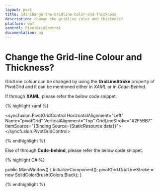 ```yaml
---
layout: post
title: 142-Change-the-Gridline-Color-and-Thickness
description: change the gridline color and thickness?
platform: wpf
control: PivotGridControl
documentation: ug
---
```


# Change the Grid-line Colour and Thickness?

GridLine colour can be changed by using the **GridLineStroke** property of PivotGrid and it can be mentioned either in *XAML* or in *Code-Behind*. 

If through **XAML**, please refer the below code snippet.

{% highlight xaml %}

<syncfusion:PivotGridControl HorizontalAlignment="Left" Name="pivotGrid" VerticalAlignment="Top" GridLineStroke="#2F5BB7" ItemSource="{Binding   Source={StaticResource data}}">
</syncfusion:PivotGridControl>
     
{% endhighlight %}

Else of through **Code-behind**, please refer the below code snippet.

{% highlight C# %}

public MainWindow() {
    InitializeComponent();
    pivotGrid.GridLineStroke = new SolidColorBrush(Colors.Black);
}
		
{% endhighlight %}


